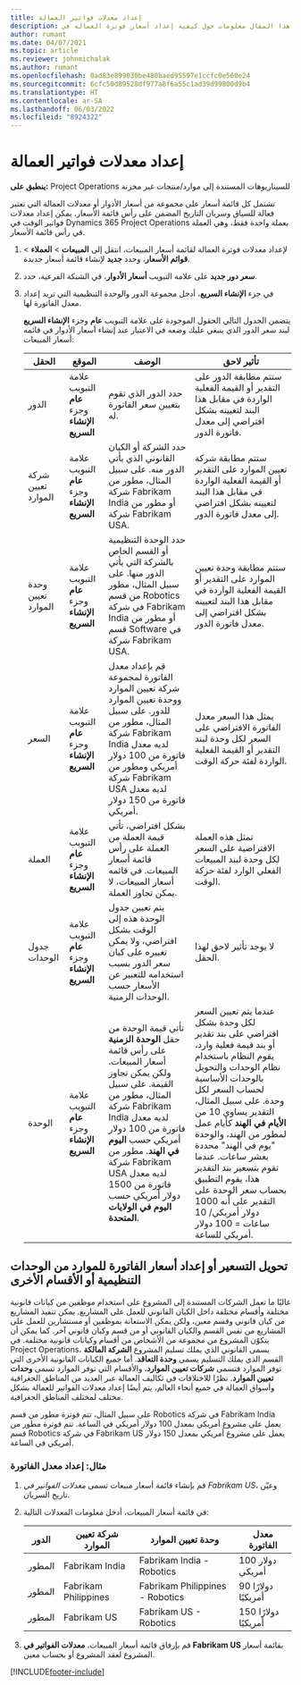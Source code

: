 ```yaml
---
title: إعداد معدلات فواتير العمالة
description: يوفر هذا المقال معلومات حول كيفية إعداد أسعار فوترة العمالة في Project Operations.
author: rumant
ms.date: 04/07/2021
ms.topic: article
ms.reviewer: johnmichalak
ms.author: rumant
ms.openlocfilehash: 0ad83e899030be480baed95597e1ccfc0e560e24
ms.sourcegitcommit: 6cfc50d89528df977a8f6a55c1ad39d99800d9b4
ms.translationtype: HT
ms.contentlocale: ar-SA
ms.lasthandoff: 06/03/2022
ms.locfileid: "8924322"
---
```

# <a name="set-up-labor-bill-rates"></a>إعداد معدلات فواتير العمالة

**ينطبق على:** Project Operations للسيناريوهات المستندة إلى موارد/منتجات غير مخزنة‬

تشتمل كل قائمة أسعار على مجموعة من أسعار الأدوار أو معدلات العمالة التي تعتبر فعالة للسياق وسريان التاريخ المضمن على رأس قائمة الأسعار. يمكن إعداد معدلات فواتير الوقت في Dynamics 365 Project Operations بعملة واحدة فقط، وهي العملة في رأس قائمة الأسعار.

1. لإعداد معدلات فوترة العمالة لقائمة أسعار المبيعات، انتقل إلى **المبيعات** > **العملاء** > **قوائم الأسعار**، وحدد **جديد** لإنشاء قائمة أسعار جديدة. 
2. على علامة التبويب **أسعار الأدوار**، في الشبكة الفرعية، حدد **‎سعر دور جديد**. 
3. في جزء **الإنشاء السريع**، أدخل مجموعة الدور والوحدة التنظيمية التي تريد إعداد معدل الفاتورة لها.

   يتضمن الجدول التالي الحقول الموجودة على علامة التبويب **عام** وجزء **الإنشاء السريع** لبند سعر الدور الذي ينبغي عليك وضعه في الاعتبار عند إنشاء أسعار الأدوار في قائمه أسعار المبيعات:

    | الحقل | الموقع | ‏‏الوصف | تأثير لاحق |
    | --- | --- | --- | --- |
    | الدور | علامة التبويب **عام** وجزء **الإنشاء السريع** | حدد الدور الذي تقوم بتعيين سعر الفاتورة له. | ستتم مطابقة الدور على التقدير أو القيمة الفعلية الواردة في مقابل هذا البند لتعيينه بشكل افتراضي إلى معدل فاتورة الدور. |
    | شركة تعيين الموارد‬ | علامة التبويب **عام** وجزء **الإنشاء السريع** | حدد الشركة أو الكيان القانوني الذي يأتي الدور منه. على سبيل المثال، مطور من شركة Fabrikam India أو مطور من شركة Fabrikam USA. | ستتم مطابقة شركة تعيين الموارد على التقدير أو القيمة الفعلية الواردة في مقابل هذا البند لتعيينه بشكل افتراضي إلى معدل فاتورة الدور. |
    | وحدة تعيين الموارد | علامة التبويب **عام** وجزء **الإنشاء السريع** | حدد الوحدة التنظيمية أو القسم الخاص بالشركة التي يأتي الدور منها. على سبيل المثال، مطور من قسم Robotics في شركة Fabrikam India أو مطور من قسم Software في شركة Fabrikam USA. | ستتم مطابقة وحدة تعيين الموارد على التقدير أو القيمة الفعلية الواردة في مقابل هذا البند لتعيينه بشكل افتراضي إلى معدل فاتورة الدور. |
    | السعر | علامة التبويب **عام** وجزء **الإنشاء السريع** | قم بإعداد معدل الفاتورة لمجموعة شركة تعيين الموارد ووحدة تعيين الموارد للدور. على سبيل المثال، مطور من شركة Fabrikam India لديه معدل فاتورة من 100 دولار أمريكي ومطور من شركة Fabrikam USA لديه معدل فاتورة من 150 دولار أمريكي. | يمثل هذا السعر معدل الفاتورة الافتراضي على السعر لكل وحدة لبند التقدير أو القيمة الفعلية الواردة لفئة حركة الوقت. |
    | ‏‏العملة | علامة التبويب **عام** وجزء **الإنشاء السريع**| بشكل افتراضي، تأتي قيمة العملة من العملة على رأس قائمة أسعار المبيعات. في قائمه أسعار المبيعات، لا يمكن تجاوز العملة. | تمثل هذه العملة الافتراضية على السعر لكل وحدة لبند المبيعات الفعلي الوارد لفئة حركة الوقت. |
    | جدول الوحدات | علامة التبويب **عام** وجزء **الإنشاء السريع** | يتم تعيين جدول الوحدة هذه إلى الوقت بشكل افتراضي، ولا يمكن تغييره على كيان سعر الدور بسبب استخدامه للتعبير عن الأسعار حسب الوحدات الزمنية. | لا يوجد تأثير لاحق لهذا الحقل. |
    | الوحدة | علامة التبويب **عام** وجزء **الإنشاء السريع** | تأتي قيمة الوحدة من حقل **الوحدة الزمنية** على رأس قائمة أسعار المبيعات. ولكن يمكن تجاوز القيمة. على سبيل المثال، مطور من شركة Fabrikam India لديه معدل فاتورة من 100 دولار أمريكي حسب **اليوم في الهند**. مطور من شركة Fabrikam USA لديه معدل فاتورة من 1500 دولار أمريكي حسب‬ **اليوم في الولايات المتحدة**. | عندما يتم تعيين السعر لكل وحدة بشكل افتراضي على بند تقدير أو بند قيمة فعلية وارد، يقوم النظام باستخدام نظام الوحدات والتحويل بالوحدات الأساسية لحساب السعر لكل وحدة. على سبيل المثال، التقدير يساوي 10 من **الأيام في الهند** كأيام عمل لمطور من الهند، والوحدة "يوم في الهند" محددة بعشر ساعات. عندما تقوم بتسعير بند التقدير هذا، يقوم التطبيق بحساب سعر الوحدة على التقدير على أنه 1000 دولار أمريكي/ 10 ساعات = 100 دولار أمريكي للساعة. |

## <a name="transfer-pricing-or-set-up-bill-rates-for-resources-from-other-organizational-units-or-divisions"></a>تحويل التسعير أو إعداد أسعار الفاتورة للموارد من الوحدات التنظيمية أو الأقسام الأخرى 

غالبًا ما تعمل الشركات المستندة إلى المشروع على استخدام موظفين من كيانات قانونية مختلفة وأقسام مختلفة داخل الكيان القانوني للعمل على المشاريع. يمكن تنفيذ المشاريع من كيان قانوني وقسم معين، ولكن يمكن الاستعانة بموظفين أو مستشارين للعمل على المشاريع من نفس القسم والكيان القانوني أو من قسم وكيان قانوني آخر. كما يمكن أن يتكوّن المشروع من مجموعة من الأشخاص من أقسام وكيانات قانونية مختلفة. في Project Operations، يسمى القانوني الذي يملك تسليم المشروع **الشركة المالكة** القسم الذي يملك التسليم يسمى **وحدة التعاقد**. أما جميع الكيانات القانونية الأخرى التي توفر الموارد فتسمى **شركات تعيين الموارد**، والأقسام التي توفر الموارد تسمى **وحدات تعيين الموارد**. نظرًا للاختلافات في تكاليف العمالة عبر العديد من المناطق الجغرافية وأسواق العمالة في جميع أنحاء العالم، يتم أيضًا إعداد معدلات الفواتير للعمالة بشكل مختلف لمختلف المناطق الجغرافية.

على سبيل المثال، تتم فوترة مطور من قسم Robotics في شركة Fabrikam India يعمل على مشروع أمريكي بمعدل 100 دولار أمريكي في الساعة. تتم فوترة مطور من قسم Robotics في شركة Fabrikam US يعمل على مشروع أمريكي بمعدل 150 دولار أمريكي في الساعة. 

### <a name="example-set-up-a-bill-rate"></a>مثال: إعداد معدل الفاتورة 

1. قم بإنشاء قائمة أسعار مبيعات تسمى *معدلات الفواتير في Fabrikam US*، وعيّن تاريخ السريان.
2. في قائمة أسعار المبيعات، أدخل معلومات المعدلات التالية:

    | الدور | شركة تعيين الموارد‬ | وحدة تعيين الموارد | معدل الفاتورة |
    | --- | --- | --- | --- |
    | المطور | Fabrikam India | Fabrikam India - Robotics | 100 دولار أمريكي |
    | المطور | Fabrikam Philippines | Fabrikam Philippines - Robotics | 90 دولارًا أمريكيًا |
    | المطور | Fabrikam US | Fabrikam US - Robotics | 150 دولارًا أمريكيًا |

3. قم بإرفاق قائمة أسعار المبيعات، **معدلات الفواتير في Fabrikam US** بقائمة أسعار المشروع لعقد المشروع أو بحساب معين.


[!INCLUDE[footer-include](../includes/footer-banner.md)]
